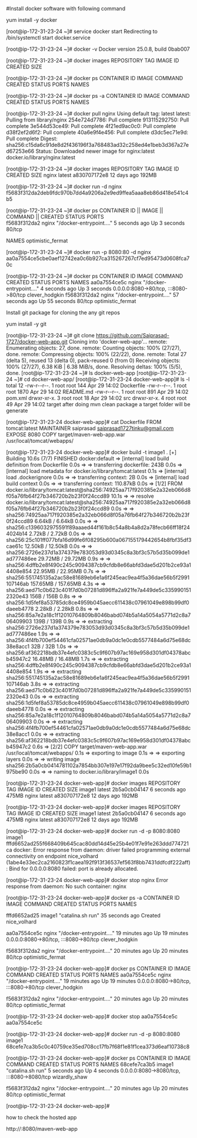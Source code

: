 #Install docker software with following command

yum install -y docker

[root@ip-172-31-23-24 ~]# service docker start
Redirecting to /bin/systemctl start docker.service

[root@ip-172-31-23-24 ~]# docker -v
Docker version 25.0.8, build 0bab007

[root@ip-172-31-23-24 ~]# docker images
REPOSITORY   TAG       IMAGE ID   CREATED   SIZE

[root@ip-172-31-23-24 ~]# docker ps
CONTAINER ID   IMAGE     COMMAND   CREATED   STATUS    PORTS     NAMES

[root@ip-172-31-23-24 ~]# docker ps -a
CONTAINER ID   IMAGE     COMMAND   CREATED   STATUS    PORTS     NAMES

[root@ip-172-31-23-24 ~]# docker pull nginx
Using default tag: latest
latest: Pulling from library/nginx
254e724d7786: Pull complete
913115292750: Pull complete
3e544d53ce49: Pull complete
4f21ed9ac0c0: Pull complete
d38f2ef2d6f2: Pull complete
40a6e9f4e456: Pull complete
d3dc5ec71e9d: Pull complete
Digest: sha256:c15da6c91de8d2f436196f3a768483ad32c258ed4e1beb3d367a27ed67253e66
Status: Downloaded newer image for nginx:latest
docker.io/library/nginx:latest



[root@ip-172-31-23-24 ~]# docker images
REPOSITORY   TAG       IMAGE ID       CREATED       SIZE
nginx        latest    a830707172e8   12 days ago   192MB

[root@ip-172-31-23-24 ~]# docker run -d nginx
f5683f312da2deb9fdc970b7dd4a9206a2e9ed9ffea5aaa8eb86d418e541c4b5

[root@ip-172-31-23-24 ~]# docker ps
CONTAINER ID ||  IMAGE || COMMAND    ||               CREATED            STATUS              PORTS     
f5683f312da2           nginx     "/docker-entrypoint.…"   5 seconds ago   Up 3 seconds   80/tcp  

NAMES 
optimistic_fermat

[root@ip-172-31-23-24 ~]# docker run -p 8080:80 -d nginx
aa0a7554ce5cbe0aef12742ea0c6b927ca315267267cf7ed95473d0608fca70c

[root@ip-172-31-23-24 ~]# docker ps
CONTAINER ID   IMAGE     COMMAND                  CREATED          STATUS          PORTS                                   NAMES
aa0a7554ce5c   nginx     "/docker-entrypoint.…"   4 seconds ago    Up 3 seconds    0.0.0.0:8080->80/tcp, :::8080->80/tcp   clever_hodgkin
f5683f312da2   nginx     "/docker-entrypoint.…"   57 seconds ago   Up 55 seconds   80/tcp                                  optimistic_fermat

 

Install git package for cloning the any git repos

yum install -y git

[root@ip-172-31-23-24 ~]# git clone https://github.com/Saiprasad-1727/docker-web-app.git
Cloning into 'docker-web-app'...
remote: Enumerating objects: 27, done.
remote: Counting objects: 100% (27/27), done.
remote: Compressing objects: 100% (22/22), done.
remote: Total 27 (delta 5), reused 13 (delta 0), pack-reused 0 (from 0)
Receiving objects: 100% (27/27), 6.38 KiB | 6.38 MiB/s, done.
Resolving deltas: 100% (5/5), done.
[root@ip-172-31-23-24 ~]# ls
docker-web-app
[root@ip-172-31-23-24 ~]# cd docker-web-app/
[root@ip-172-31-23-24 docker-web-app]# ls -l
total 12
-rw-r--r--. 1 root root  144 Apr 29 14:02 Dockerfile
-rw-r--r--. 1 root root 1870 Apr 29 14:02 README.md
-rw-r--r--. 1 root root  891 Apr 29 14:02 pom.xml
drwxr-xr-x. 3 root root   18 Apr 29 14:02 src
drwxr-xr-x. 4 root root   49 Apr 29 14:02 target    after doing mvn clean package a target folder will be generate

[root@ip-172-31-23-24 docker-web-app]# cat Dockerfile
FROM tomcat:latest
MAINTAINER saiprasad <saiprasad1727tinku@gmail.com>
EXPOSE 8080
COPY target/maven-web-app.war /usr/local/tomcat/webapps/

[root@ip-172-31-23-24 docker-web-app]# docker build -t image1 .
[+] Building 10.6s (7/7) FINISHED                                                                                                                                                                  docker:default
 => [internal] load build definition from Dockerfile                                                                                                                                                         0.0s
 => => transferring dockerfile: 243B                                                                                                                                                                         0.0s
 => [internal] load metadata for docker.io/library/tomcat:latest                                                                                                                         0.1s
 => [internal] load .dockerignore                                                                                                                                                                            0.0s
 => => transferring context: 2B                                                                                                                                                                              0.0s
 => [internal] load build context                                                                                                                                                                            0.0s
 => => transferring context: 110.87kB                                                                                                                                                                        0.0s
 => [1/2] FROM docker.io/library/tomcat:latest@sha256:74925aa717f920385e2a32eb066d8f05a76fb64f27b346720b2b23f0f24ccd89                                                                                 10.1s
 => => resolve docker.io/library/tomcat:latest@sha256:74925aa717f920385e2a32eb066d8f05a76fb64f27b346720b2b23f0f24ccd89                                                                                       0.0s
 => => sha256:74925aa717f920385e2a32eb066d8f05a76fb64f27b346720b2b23f0f24ccd89 6.64kB / 6.64kB                                                                                                               0.0s
 => => sha256:c1396032975591f89aaaed44f161b8c54a8b4a8d2a78fecb66ff18f244024b14 2.72kB / 2.72kB                                                                                                               0.0s
 => => sha256:25c101ff077bfa16d99fe6f08295b600a067155179442654b8fbf35df3cae61c 12.50kB / 12.50kB                                                                                                             0.0s
 => => sha256:2726e237d1a374379e783053d93d0345c8a3bf3c57b5d35b099de1ad777486ee 29.72MB / 29.72MB                                                                                                             0.9s
 => => sha256:4dffb2e8f490c245c9094387cb9cfdb8e66abfd3dae5d201b2ce93a14408e854 22.95MB / 22.95MB                                                                                                             0.7s
 => => sha256:551745135a2ac58e81689eb6e1a6f245eac9ea4f5a36dae56b5f2991107146ab 157.65MB / 157.65MB                                                                                                           4.3s
 => => sha256:aed71c0b623c401f7d0b07281d896ffa2a921fe7a449de5c3359901512320e43 156B / 156B                                                                                                                   0.8s
 => => sha256:1d5fef8a53785dc8ce4959b045aecc611438c07961049e898b99df0daeeb4778 2.28kB / 2.28kB                                                                                                               0.8s
 => => sha256:85a7e2a18c1f12010764809b8046babd074b5a14a5054a5771d2c8a706409903 139B / 139B                                                                                                                   0.9s
 => => extracting sha256:2726e237d1a374379e783053d93d0345c8a3bf3c57b5d35b099de1ad777486ee                                                                                                                    1.9s
 => => sha256:4f4fb700ef54461cfa02571ae0db9a0dc1e0cdb5577484a6d75e68dc38e8acc1 32B / 32B                                                                                                                     1.0s
 => => sha256:af362218bdb37e4efc0383c5c9f607b97ac169e958d301df04378abcb45947c2 16.48MB / 16.48MB                                                                                                             1.7s
 => => extracting sha256:4dffb2e8f490c245c9094387cb9cfdb8e66abfd3dae5d201b2ce93a14408e854                                                                                                                    1.9s
 => => extracting sha256:551745135a2ac58e81689eb6e1a6f245eac9ea4f5a36dae56b5f2991107146ab                                                                                                                    3.8s
 => => extracting sha256:aed71c0b623c401f7d0b07281d896ffa2a921fe7a449de5c3359901512320e43                                                                                                                    0.0s
 => => extracting sha256:1d5fef8a53785dc8ce4959b045aecc611438c07961049e898b99df0daeeb4778                                                                                                                    0.0s
 => => extracting sha256:85a7e2a18c1f12010764809b8046babd074b5a14a5054a5771d2c8a706409903                                                                                                                    0.0s
 => => extracting sha256:4f4fb700ef54461cfa02571ae0db9a0dc1e0cdb5577484a6d75e68dc38e8acc1                                                                                                                    0.0s
 => => extracting sha256:af362218bdb37e4efc0383c5c9f607b97ac169e958d301df04378abcb45947c2                                                                                                                    0.6s
 => [2/2] COPY target/maven-web-app.war /usr/local/tomcat/webapps/                                                                                                                                           0.1s
 => exporting to image                                                                                                                                                                                       0.1s
 => => exporting layers                                                                                                                                                                                      0.0s
 => => writing image sha256:2b5a0cb0414781102a7854bb307e197e17f92da9bee5c32ed10fe59b1975be90                                                                                                                 0.0s
 => => naming to docker.io/library/image1                                                                                                                                                                    0.0s



[root@ip-172-31-23-24 docker-web-app]# docker images
REPOSITORY   TAG       IMAGE ID       CREATED         SIZE
image1       latest    2b5a0cb04147   6 seconds ago   475MB
nginx        latest    a830707172e8   12 days ago     192MB


[root@ip-172-31-23-24 docker-web-app]# docker images
REPOSITORY   TAG       IMAGE ID       CREATED         SIZE
image1       latest    2b5a0cb04147   6 seconds ago   475MB
nginx        latest    a830707172e8   12 days ago     192MB


[root@ip-172-31-23-24 docker-web-app]# docker run -d -p 8080:8080 image1
fffd6652ad255f668409b645cac80dd14d45e25b4e01f7e91e263ddd774721ca
docker: Error response from daemon: driver failed programming external connectivity on endpoint nice_volhard (1abe4e33ec2ca2160823f1caea192f913f36537ef563f8bb7431ddfcdf222aff): Bind for 0.0.0.0:8080 failed: port is already allocated.

[root@ip-172-31-23-24 docker-web-app]# docker stop nginx
Error response from daemon: No such container: nginx

[root@ip-172-31-23-24 docker-web-app]# docker ps -a
CONTAINER ID   IMAGE     COMMAND                  CREATED          STATUS          PORTS                                   NAMES

fffd6652ad25   image1    "catalina.sh run"        35 seconds ago   Created                                                 nice_volhard

aa0a7554ce5c   nginx     "/docker-entrypoint.…"   19 minutes ago   Up 19 minutes   0.0.0.0:8080->80/tcp, :::8080->80/tcp   clever_hodgkin

f5683f312da2   nginx     "/docker-entrypoint.…"   20 minutes ago   Up 20 minutes   80/tcp                                  optimistic_fermat

[root@ip-172-31-23-24 docker-web-app]# docker ps
CONTAINER ID   IMAGE     COMMAND                  CREATED          STATUS          PORTS                                   NAMES
aa0a7554ce5c   nginx     "/docker-entrypoint.…"   19 minutes ago   Up 19 minutes   0.0.0.0:8080->80/tcp, :::8080->80/tcp   clever_hodgkin

f5683f312da2   nginx     "/docker-entrypoint.…"   20 minutes ago   Up 20 minutes   80/tcp                                  optimistic_fermat

[root@ip-172-31-23-24 docker-web-app]# docker stop aa0a7554ce5c
aa0a7554ce5c

[root@ip-172-31-23-24 docker-web-app]# docker run -d -p 8080:8080 image1
68cefe7ca3b5c0c40759ce35ed708cc17fb7f68f1e81f1cea373d6eaf10738c8

[root@ip-172-31-23-24 docker-web-app]# docker ps
CONTAINER ID   IMAGE     COMMAND                  CREATED          STATUS          PORTS                                       NAMES
68cefe7ca3b5   image1    "catalina.sh run"        5 seconds ago    Up 4 seconds    0.0.0.0:8080->8080/tcp, :::8080->8080/tcp   wizardly_shaw

f5683f312da2   nginx     "/docker-entrypoint.…"   20 minutes ago   Up 20 minutes   80/tcp                                      optimistic_fermat

[root@ip-172-31-23-24 docker-web-app]#


how to check the hosted app 

http://<public-ip>:8080/maven-web-app




 	
